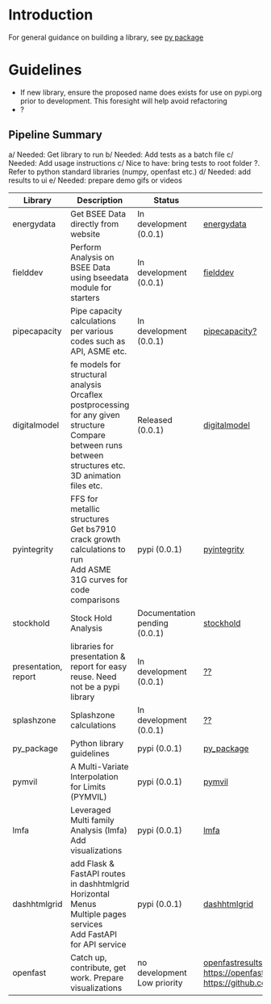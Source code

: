 # Introduction

For general guidance on building a library, see [py package](https://github.com/vamseeachanta/py_package)
# Guidelines

- If new library, ensure the proposed name does exists for use on pypi.org prior to development. This foresight will help avoid refactoring
- ?


## Pipeline Summary

a/ Needed: Get library to run
b/ Needed: Add tests as a batch file
c/ Needed: Add usage instructions
c/ Nice to have: bring tests to root folder ?. Refer to python standard libraries (numpy, openfast etc.)
d/ Needed: add results to ui
e/ Needed: prepare demo gifs or videos

| Library |  Description | Status | Reference | Status |
|---|---|------|---|---|
| energydata | Get BSEE Data directly from website |  In development (0.0.1) | [energydata](tba) |
| fielddev | Perform Analysis on BSEE Data using bseedata module for starters |  In development (0.0.1) | [fielddev](tba) |
| pipecapacity | Pipe capacity calculations per various codes such as API, ASME etc. |  In development (0.0.1) | [pipecapacity?](tba) |
| digitalmodel | fe models for structural analysis <br> Orcaflex postprocessing for any given structure <br> Compare between runs <br> between structures etc. <br> 3D animation files etc.|  Released (0.0.1) | [digitalmodel](https://pypi.org/project/digitalmodel/0.0.1/) | ? |
| pyintegrity | FFS for metallic structures<br> Get bs7910 crack growth calculations to run<br> Add ASME 31G curves for code comparisons |  pypi (0.0.1) | [pyintegrity](https://github.com/vamseeachanta/pyintegrity) | running with instructions |
| stockhold | Stock Hold Analysis |  Documentation pending (0.0.1) | [stockhold](https://github.com/vamseeachanta/stockhold) |
| presentation, report | libraries for presentation & report for easy reuse. Need not be a pypi library |  In development (0.0.1) | [??](https://github.com/vamseeachanta/dashhtmlgrid) |
| splashzone | Splashzone calculations |  In development (0.0.1) | [??](https://github.com/vamseeachanta/dashhtmlgrid) |
| py_package | Python library guidelines |  pypi (0.0.1) | [py_package](https://github.com/vamseeachanta/py_package) |
| pymvil | A Multi-Variate Interpolation for Limits (PYMVIL) |  pypi (0.0.1) | [pymvil](https://github.com/vamseeachanta/pymvil) |
| lmfa | Leveraged Multi family Analysis (lmfa) <br> Add visualizations |  pypi (0.0.1) | [lmfa](https://github.com/vamseeachanta/lmfa) |
| dashhtmlgrid | add Flask & FastAPI routes in dashhtmlgrid <br> Horizontal Menus <br> Multiple pages <br> services <br> Add FastAPI for API service |  pypi (0.0.1) | [dashhtmlgrid](https://github.com/vamseeachanta/dashhtmlgrid) |
| openfast | Catch up, contribute, get work. Prepare visualizations |  no development <br> Low priority | [openfastresults](tba) https://openfast.readthedocs.io/en/main/source/this_doc.html <br> https://github.com/OpenFAST/openfast|
